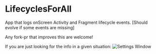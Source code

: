 # LifecyclesForAll
App that logs onScreen Activity and Fragment lifecycle events. [Should evolve if some events are missing]

Any fork-pr that improves this are welcome!

If you are just looking for the info in a given situation:
![Settings Window](https://raw.github.com/Cristo86/LifecyclesForAll/master/screenshot.png)
